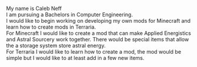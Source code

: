My name is Caleb Neff  
I am pursuing a Bachelors in Computer Engineering.  
I would like to begin working on developing my own mods for Minecraft and learn how to create mods in Terraria.  
For Minecraft I would like to create a mod that can make Applied Energistics and Astral Sourcery work together. There would be special items that allow the a storage system store astral energy.  
For Terraria I would like to learn how to create a mod, the mod would be simple but I would like to at least add in a few new items.  